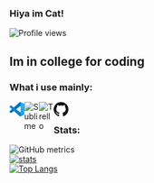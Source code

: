 ### Hiya im Cat!

![Profile views](https://gpvc.arturio.dev/CatSharkShin)
## Im in college for coding

### What i use mainly:

<img align="left" alt="Visual Studio Code" width="26px" src="https://raw.githubusercontent.com/github/explore/80688e429a7d4ef2fca1e82350fe8e3517d3494d/topics/visual-studio-code/visual-studio-code.png" />
<img align="left" alt="Sublime" width="26px" src="https://cdn.worldvectorlogo.com/logos/sublime-text.svg" />
<img align="left" alt="Trello" width="26px" src="https://cdn.icon-icons.com/icons2/2429/PNG/512/trello_logo_icon_147221.png" />
<img align="left" alt="GitHub" width="26px" src="https://raw.githubusercontent.com/github/explore/78df643247d429f6cc873026c0622819ad797942/topics/github/github.png" />
<br />

### Stats:

![GitHub metrics](https://metrics.lecoq.io/CatSharkShin)<br />
[![stats](https://github-readme-stats.vercel.app/api?username=CatSharkShin&theme=dark&show_icons=true)](https://github.com/CatSharkShin)</br>
[![Top Langs](https://github-readme-stats.vercel.app/api/top-langs/?username=CatSharkShin&theme=dark&layout=compact)](https://github.com/CatSharkShin)</br>

[Senko]: https://github.com/ItsSenko  
